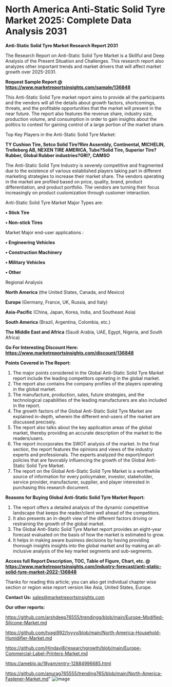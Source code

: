 # North America Anti-Static Solid Tyre Market 2025: Complete Data Analysis 2031

<strong>Anti-Static Solid Tyre Market Research Report 2031</strong>

The Research Report on Anti-Static Solid Tyre Market is a Skillful and Deep Analysis of the Present Situation and Challenges. This research report also analyzes other important trends and market drivers that will affect market growth over 2025-2031.

<strong>Request Sample Report @ <a href=https://www.marketreportsinsights.com/sample/136848>https://www.marketreportsinsights.com/sample/136848</a></strong>

This Anti-Static Solid Tyre market report aims to provide all the participants and the vendors will all the details about growth factors, shortcomings, threats, and the profitable opportunities that the market will present in the near future. The report also features the revenue share, industry size, production volume, and consumption in order to gain insights about the politics to contest for gaining control of a large portion of the market share.

Top Key Players in the Anti-Static Solid Tyre Market:

<strong>TY Cushion Tire, Setco Solid Tire?Rim Assembly, Continental, MICHELIN, Trelleborg AB, NEXEN TIRE AMERICA, Tube?Solid Tire, Superior Tire?Rubber, Global Rubber industries?GRI?, CAMSO</strong>

The Anti-Static Solid Tyre Industry is severely competitive and fragmented due to the existence of various established players taking part in different marketing strategies to increase their market share. The vendors operating in the market are profiled based on price, quality, brand, product differentiation, and product portfolio. The vendors are turning their focus increasingly on product customization through customer interaction.

Anti-Static Solid Tyre Market Major Types are:

<strong>• Stick Tire

• Non-stick Tires</strong>

Market Major end-user applications :

<strong>• Engineering Vehicles

• Construction Machinery

• Military Vehicles

• Other</strong>

Regional Analysis

</u><strong><b>North America</b></strong> (the United States, Canada, and Mexico)

<strong><b>Europe </b></strong>(Germany, France, UK, Russia, and Italy)

<strong><b>Asia-Pacific</b></strong> (China, Japan, Korea, India, and Southeast Asia)

<strong><b>South America</b></strong> (Brazil, Argentina, Colombia, etc.)

<strong><b>The Middle East and Africa</b></strong> (Saudi Arabia, UAE, Egypt, Nigeria, and South Africa)

<strong>Go For Interesting Discount Here: <a href=https://www.marketreportsinsights.com/discount/136848>https://www.marketreportsinsights.com/discount/136848</a></strong>

<strong>Points Covered in The Report:</strong>
<ol>
  <li>The major points considered in the Global Anti-Static Solid Tyre Market report include the leading competitors operating in the global market.</li>
  <li>The report also contains the company profiles of the players operating in the global market.</li>
  <li>The manufacture, production, sales, future strategies, and the technological capabilities of the leading manufacturers are also included in the report.</li>
  <li>The growth factors of the Global Anti-Static Solid Tyre Market are explained in-depth, wherein the different end-users of the market are discussed precisely.</li>
  <li>The report also talks about the key application areas of the global market, thereby providing an accurate description of the market to the readers/users.</li>
  <li>The report incorporates the SWOT analysis of the market. In the final section, the report features the opinions and views of the industry experts and professionals. The experts analyzed the export/import policies that are favorably influencing the growth of the Global Anti-Static Solid Tyre Market.</li>
  <li>The report on the Global Anti-Static Solid Tyre Market is a worthwhile source of information for every policymaker, investor, stakeholder, service provider, manufacturer, supplier, and player interested in purchasing this research document.</li>
</ol>
<strong>Reasons for Buying Global Anti-Static Solid Tyre Market Report:</strong>

<ol>
  <li>The report offers a detailed analysis of the dynamic competitive landscape that keeps the reader/client well ahead of the competitors.</li>
  <li>It also presents an in-depth view of the different factors driving or restraining the growth of the global market.</li>
  <li>The Global Anti-Static Solid Tyre Market report provides an eight-year forecast evaluated on the basis of how the market is estimated to grow.</li>
  <li>It helps in making aware business decisions by having providing thorough insights insights into the global market and by making an all-inclusive analysis of the key market segments and sub-segments.</li>
</ol>
<strong>Access full Report Description, TOC, Table of Figure, Chart, etc. @ <a href=https://www.marketreportsinsights.com/industry-forecast/anti-static-solid-tyre-market-2022-136848>https://www.marketreportsinsights.com/industry-forecast/anti-static-solid-tyre-market-2022-136848</a></strong>


Thanks for reading this article; you can also get individual chapter wise section or region wise report version like Asia, United States, Europe.

<strong>Contact Us:</strong>
sales@marketreportsinsights.com

<strong>Our other reports:</strong>

<a href=https://github.com/arshdeep76555/trendingg/blob/main/Europe-Modified-Silicone-Market.md>https://github.com/arshdeep76555/trendingg/blob/main/Europe-Modified-Silicone-Market.md</a>

<a href=https://github.com/tyagi992/tyyyy/blob/main/North-America-Household-Humidifier-Market.md>https://github.com/tyagi992/tyyyy/blob/main/North-America-Household-Humidifier-Market.md</a>

<a href=https://github.com/Hindavi8/researchgrowth/blob/main/Europe-Commercial-Label-Printers-Market.md>https://github.com/Hindavi8/researchgrowth/blob/main/Europe-Commercial-Label-Printers-Market.md</a>

<a href=https://ameblo.jp/18yam/entry-12884996685.html>https://ameblo.jp/18yam/entry-12884996685.html</a>

<a href=https://github.com/anurag765555/trending765/blob/main/North-America-Fastener-Market.md>https://github.com/anurag765555/trending765/blob/main/North-America-Fastener-Market.md</a>"
![image](https://github.com/user-attachments/assets/e1d8e8f6-4b39-4219-abc1-9f07971904c1)

